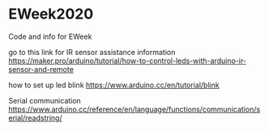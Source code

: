 # EWeek2020
Code and info for EWeek


go to this link for IR sensor assistance information
https://maker.pro/arduino/tutorial/how-to-control-leds-with-arduino-ir-sensor-and-remote


how to set up led blink
https://www.arduino.cc/en/tutorial/blink

Serial communication
https://www.arduino.cc/reference/en/language/functions/communication/serial/readstring/



